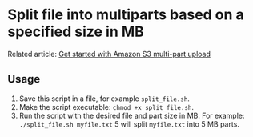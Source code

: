 # Split file into multiparts based on a specified size in MB

Related article: [Get started with Amazon S3 multi-part upload](https://maxat-akbanov.com/get-started-with-amazon-s3-multi-part-upload)

## Usage
1. Save this script in a file, for example `split_file.sh`.
2. Make the script executable: `chmod +x split_file.sh`.
3. Run the script with the desired file and part size in MB. For example: `./split_file.sh myfile.txt` 5 will split `myfile.txt` into 5 MB parts.